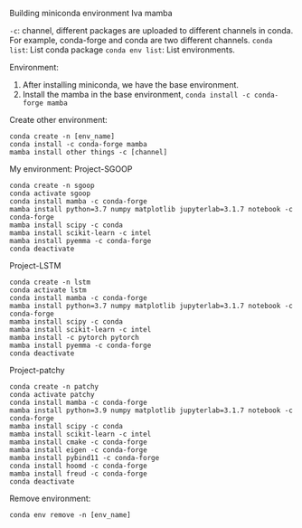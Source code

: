 Building miniconda environment Iva mamba

`-c`: channel, different packages are uploaded to different channels in conda. For example, conda-forge and conda are two different channels.
`conda list`: List conda package
`conda env list`: List environments.


Environment:

1. After installing miniconda, we have the base environment.
2. Install the mamba in the base environment, `conda install -c conda-forge mamba`

Create other environment:

```
conda create -n [env_name]
conda install -c conda-forge mamba
mamba install other things -c [channel]
```

My environment:
Project-SGOOP
```
conda create -n sgoop
conda activate sgoop
conda install mamba -c conda-forge
mamba install python=3.7 numpy matplotlib jupyterlab=3.1.7 notebook -c conda-forge
mamba install scipy -c conda
mamba install scikit-learn -c intel
mamba install pyemma -c conda-forge
conda deactivate
```

Project-LSTM
```
conda create -n lstm
conda activate lstm
conda install mamba -c conda-forge
mamba install python=3.7 numpy matplotlib jupyterlab=3.1.7 notebook -c conda-forge
mamba install scipy -c conda
mamba install scikit-learn -c intel
mamba install -c pytorch pytorch
mamba install pyemma -c conda-forge
conda deactivate
```

Project-patchy
```
conda create -n patchy
conda activate patchy
conda install mamba -c conda-forge
mamba install python=3.9 numpy matplotlib jupyterlab=3.1.7 notebook -c conda-forge
mamba install scipy -c conda
mamba install scikit-learn -c intel
mamba install cmake -c conda-forge
mamba install eigen -c conda-forge
mamba install pybind11 -c conda-forge
conda install hoomd -c conda-forge
mamba install freud -c conda-forge
conda deactivate
```


Remove environment: 
```
conda env remove -n [env_name]
```
